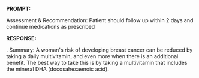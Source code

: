 **PROMPT:**

Assessment & Recommendation:  Patient should follow up within 2 days and continue medications as prescribed

**RESPONSE:**

 .  Summary:    A woman's risk of developing breast cancer can be reduced by taking a daily multivitamin, and even more when there is an additional benefit.   The best way to take this is by taking a multivitamin that includes the mineral DHA (docosahexaenoic acid).